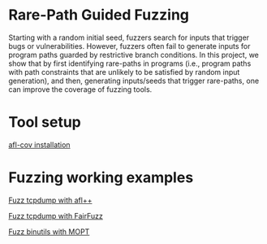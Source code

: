 # Rare-Path Guided Fuzzing

Starting with a random initial seed, fuzzers search for inputs that trigger bugs or vulnerabilities. However, fuzzers often fail to generate inputs for program paths guarded by restrictive branch conditions. In this project, we show that by first identifying rare-paths in programs (i.e., program paths with path constraints that are unlikely to be satisfied by random input generation), and then, generating inputs/seeds that trigger rare-paths, one can improve the coverage of fuzzing tools. 

# Tool setup 

[afl-cov installation](https://github.com/Shafiuzzaman-Hira/PReachFuzz/blob/main/afl-cov)

# Fuzzing working examples

[Fuzz tcpdump with afl++](https://github.com/Shafiuzzaman-Hira/PReachFuzz/blob/2f2df725a9bdc213d8257fc1bc3aab1c026d0f8c/AFL++/Fuzz%20tcpdump)

[Fuzz tcpdump with FairFuzz](https://github.com/Shafiuzzaman-Hira/PReachFuzz/blob/156f1fde28a33829e7d996244d68bc23ef8bc19e/FairFuzz/tacpdump.md)

[Fuzz binutils with MOPT](https://github.com/Shafiuzzaman-Hira/PReachFuzz/blob/main/MOPT/README.md)
